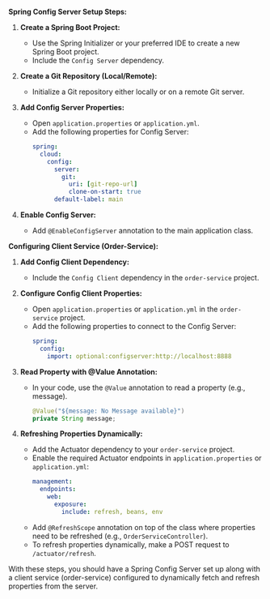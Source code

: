 **Spring Config Server Setup Steps:**

1. **Create a Spring Boot Project:**
   - Use the Spring Initializer or your preferred IDE to create a new Spring Boot project.
   - Include the `Config Server` dependency.

2. **Create a Git Repository (Local/Remote):**
   - Initialize a Git repository either locally or on a remote Git server.

3. **Add Config Server Properties:**
   - Open `application.properties` or `application.yml`.
   - Add the following properties for Config Server:
     ```yaml
     spring:
       cloud:
         config:
           server:
             git:
               uri: [git-repo-url]
               clone-on-start: true
           default-label: main
     ```

4. **Enable Config Server:**
   - Add `@EnableConfigServer` annotation to the main application class.

**Configuring Client Service (Order-Service):**

1. **Add Config Client Dependency:**
   - Include the `Config Client` dependency in the `order-service` project.

2. **Configure Config Client Properties:**
   - Open `application.properties` or `application.yml` in the `order-service` project.
   - Add the following properties to connect to the Config Server:
     ```yaml
     spring:
       config:
         import: optional:configserver:http://localhost:8888
     ```

3. **Read Property with @Value Annotation:**
   - In your code, use the `@Value` annotation to read a property (e.g., message).
     ```java
     @Value("${message: No Message available}")
     private String message;
     ```

4. **Refreshing Properties Dynamically:**
   - Add the Actuator dependency to your `order-service` project.
   - Enable the required Actuator endpoints in `application.properties` or `application.yml`:
     ```yaml
     management:
       endpoints:
         web:
           exposure:
             include: refresh, beans, env
     ```
   - Add `@RefreshScope` annotation on top of the class where properties need to be refreshed (e.g., `OrderServiceController`).
   - To refresh properties dynamically, make a POST request to `/actuator/refresh`.

With these steps, you should have a Spring Config Server set up along with a client service (order-service) configured to dynamically fetch and refresh properties from the server.
